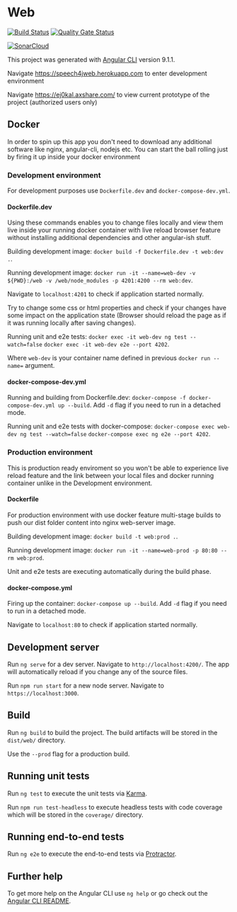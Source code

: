 # Web 

[![Build Status](https://travis-ci.com/speech4j/web.svg?branch=master)](https://travis-ci.com/speech4j/web) [![Quality Gate Status](https://sonarcloud.io/api/project_badges/measure?project=speech4j_speech-to-text-comparator-ui&metric=alert_status)](https://sonarcloud.io/dashboard?id=speech4j_speech-to-text-comparator-ui)

[![SonarCloud](https://sonarcloud.io/images/project_badges/sonarcloud-white.svg)](https://sonarcloud.io/dashboard?id=speech4j_speech-to-text-comparator-ui)


This project was generated with [Angular CLI](https://github.com/angular/angular-cli) version 9.1.1.

Navigate https://speech4jweb.herokuapp.com to enter development environment

Navigate https://ej0kal.axshare.com/ to view current prototype of the project (authorized users only)

## Docker

In order to spin up this app you don't need to download any additional software like nginx, angular-cli, nodejs etc.
You can start the ball rolling just by firing it up inside your docker environment

### Development environment

For development purposes use `Dockerfile.dev` and `docker-compose-dev.yml`.

#### Dockerfile.dev

Using these commands enables you to change files locally and view them live inside your running docker container with
live reload browser feature without installing additional dependencies and other angular-ish stuff.

Building development image: `docker build -f Dockerfile.dev -t web:dev .`.

Running development image: `docker run -it --name=web-dev -v ${PWD}:/web -v /web/node_modules -p 4201:4200 --rm web:dev`.

Navigate to `localhost:4201` to check if application started normally.

Try to change some css or html properties and check if your changes have some impact on the application state 
(Browser should reload the page as if it was running locally after saving changes). 

Running unit and e2e tests: 
`docker exec -it web-dev ng test --watch=false`
`docker exec -it web-dev e2e --port 4202`. 

Where `web-dev` is your container name defined in previous `docker run --name=` argument.

#### docker-compose-dev.yml

Running and building from Dockerfile.dev: `docker-compose -f docker-compose-dev.yml up --build`. Add `-d` flag if you need to run in a detached mode.

Running unit and e2e tests with docker-compose:
`docker-compose exec web-dev ng test --watch=false`
`docker-compose exec ng e2e --port 4202`.

### Production environment

This is production ready enviroment so you won't be able to experience live reload feature and the link between your local files
and docker running container unlike in the Development environment. 

#### Dockerfile

For production environment with use docker feature multi-stage builds to push our dist folder content into nginx web-server image.

Building development image: `docker build -t web:prod .`.

Running development image: `docker run -it --name=web-prod -p 80:80 --rm web:prod`.

Unit and e2e tests are executing automatically during the build phase.

#### docker-compose.yml

Firing up the container: `docker-compose up --build`. Add `-d` flag if you need to run in a detached mode.

Navigate to `localhost:80` to check if application started normally.

## Development server

Run `ng serve` for a dev server. Navigate to `http://localhost:4200/`. The app will automatically reload if you change any of the source files.

Run `npm run start` for a new node server. Navigate to `https://localhost:3000`.

## Build

Run `ng build` to build the project. The build artifacts will be stored in the `dist/web/` directory. 

Use the `--prod` flag for a production build.

## Running unit tests

Run `ng test` to execute the unit tests via [Karma](https://karma-runner.github.io).

Run `npm run test-headless` to execute headless tests with code coverage which will be stored in the `coverage/` directory.

## Running end-to-end tests

Run `ng e2e` to execute the end-to-end tests via [Protractor](http://www.protractortest.org/).

## Further help

To get more help on the Angular CLI use `ng help` or go check out the [Angular CLI README](https://github.com/angular/angular-cli/blob/master/README.md).
